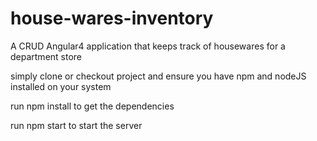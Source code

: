 # house-wares-inventory
A CRUD Angular4 application that keeps track of housewares for a department store

simply clone or checkout project and ensure you have npm and nodeJS installed on your system

run npm install to get the dependencies

run npm start  to start the server
